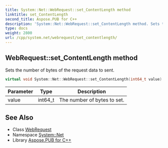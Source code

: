 ```yaml
---
title: System::Net::WebRequest::set_ContentLength method
linktitle: set_ContentLength
second_title: Aspose.PUB for C++
description: 'System::Net::WebRequest::set_ContentLength method. Sets the number of bytes of the request data to sent in C++.'
type: docs
weight: 2800
url: /cpp/system.net/webrequest/set_contentlength/
---
```

## WebRequest::set_ContentLength method


Sets the number of bytes of the request data to sent.

```cpp
virtual void System::Net::WebRequest::set_ContentLength(int64_t value)
```


| Parameter | Type | Description |
| --- | --- | --- |
| value | int64_t | The number of bytes to set. |

## See Also

* Class [WebRequest](../)
* Namespace [System::Net](../../)
* Library [Aspose.PUB for C++](../../../)
